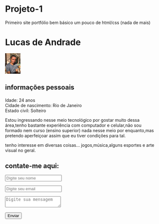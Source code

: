 # Projeto-1
Primeiro site
portfólio bem básico
um pouco de html/css (nada de mais)


<!DOCTYPE html>


<html>
<head>
    <meta charset="UTF-8">
    <meta http-equiv="X-UA-Compatible" content="IE=edge">
    <meta name="viewport" content="width=device-width, initial-scale=1.0">
    <title>Projeto individual 1</title>
    <link rel="stylesheet" href="style.css">
    <link rel="icon" href="letter-l-icon-png-28.png">
    <style type="Eu"></style>
</head>
<body>
    
    

<p>


 

</p>
<div class="item1"><h1>Lucas de Andrade</h1></div>


<div class="caixas">
    <div class="Eu.jpg"><img src="imagens projeto 1/Eu.jpg.jpeg" width="10%"></div>
    <div class="item2"><h2><p> informações pessoais</h2></p></div>
    <div class="item3">Idade: 24 anos</div>
    <div class="item4">Cidade de nascimento: Rio de Janeiro</div>
    <div class="item5">Estado civil: Solteiro</div>
    <div class="item6"><p>Estou ingressando nesse meio tecnológico por gostar muito dessa área,tenho bastante experiência com computador e celular,não sou formado nem curso (ensino superior) nada nesse meio por enquanto,mas pretendo aperfeiçoar assim que eu tiver condições para tal.</p></div>
    <div class="item7">tenho interesse em diversas coisas... jogos,música,alguns esportes e arte visual no geral.</div>
    <div class="item8"><h2>contate-me aqui:</h2></div>

<p><input type="text" placeholder="Digite seu nome"/>
    <p><input type="text" placeholder="Digite seu email"/>
        <p><textarea placeholder="Digite sua mensagem"></textarea>
            <p><button type="submit">Enviar</button></p>

</p>

</body>
</html>
